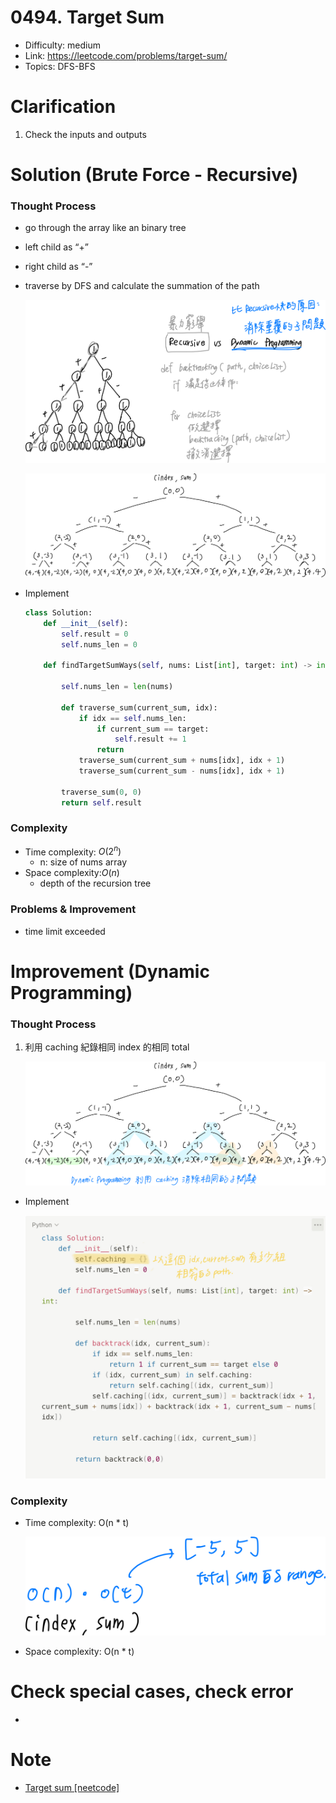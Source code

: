 # 0494. Target Sum

* Difficulty: medium
* Link: https://leetcode.com/problems/target-sum/
* Topics: DFS-BFS

# Clarification

1. Check the inputs and outputs

# Solution (****Brute Force - Recursive)****

### Thought Process

- go through the array like an binary tree
- left child as “+”
- right child as “-”
- traverse by DFS and calculate the summation of the path
    
    ![Untitled](./Untitled.png)
    
    ![Untitled](./Untitled%201.png)
    
- Implement
    
    ```python
    class Solution:
        def __init__(self):
            self.result = 0
            self.nums_len = 0
        
        def findTargetSumWays(self, nums: List[int], target: int) -> int:
            
            self.nums_len = len(nums)
            
            def traverse_sum(current_sum, idx):
                if idx == self.nums_len:
                    if current_sum == target:
                        self.result += 1            
                    return
                traverse_sum(current_sum + nums[idx], idx + 1)
                traverse_sum(current_sum - nums[idx], idx + 1)
                
            traverse_sum(0, 0)
            return self.result
    ```
    

### Complexity

- Time complexity: $O(2^n)$
    - n: size of nums array
- Space complexity:$O(n)$
    - depth of the recursion tree

### Problems & Improvement

- time limit exceeded

# Improvement (Dynamic Programming)

### Thought Process

1. 利用 caching 紀錄相同 index 的相同 total
    
    ![Untitled](./Untitled%202.png)
    
- Implement
    
    ![70790733-9E1A-41A4-A592-C2073AC75D8E.jpeg](./70790733-9E1A-41A4-A592-C2073AC75D8E.jpeg)
    

### Complexity

- Time complexity: O(n * t)
    
    ![Untitled](./Untitled%203.png)
    
- Space complexity: O(n * t)

# Check special cases, check error

- 

# Note

- [Target sum [neetcode]](https://www.youtube.com/watch?v=g0npyaQtAQM)